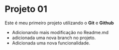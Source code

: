 # Projeto 01

Este é meu primeiro projeto utilizando o **Git** e **Github**

- Adicionando mais modificação no Readme.md 
- adicionada uma nova branch no projeto.
- Adicionada uma nova funcionalidade.